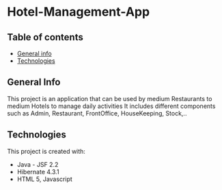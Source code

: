 # Hotel-Management-App

## Table of contents
* [General info](#general-info)
* [Technologies](#technologies)

## General Info

This project is an application that can be used by medium Restaurants to medium Hotels to manage daily activities
It includes different components such as Admin, Restaurant, FrontOffice, HouseKeeping, Stock,..

## Technologies
This project is created with:
* Java - JSF 2.2
* Hibernate 4.3.1
* HTML 5, Javascript


